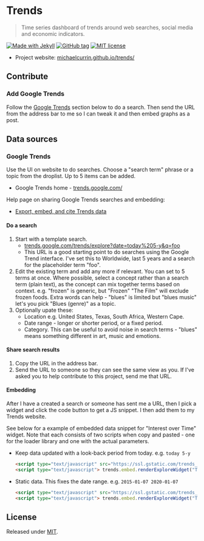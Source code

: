 # Trends
> Time series dashboard of trends around web searches, social media and economic indicators.

[![Made with Jekyll](https://img.shields.io/badge/Made%20with-Jekyll-blue.svg)](https://jekyllrb.com)
[![GitHub tag](https://img.shields.io/github/tag/MichaelCurrin/trends.svg)](https://GitHub.com/MichaelCurrin/trends/tags/)
[![MIT license](https://img.shields.io/badge/License-MIT-blue.svg)](https://github.com/MichaelCurrin/trends/blob/master/LICENSE)

- Project website: [michaelcurrin.github.io/trends/](https://michaelcurrin.github.io/trends/)

## Contribute

### Add Google Trends

Follow the [Google Trends](#google-trends) section below to do a search. Then send the URL from the address bar to me so I can tweak it and then embed graphs as a post.

<!-- TODO For future development, this will be easier to do using Pull Requests and a CMS. -->

## Data sources

### Google Trends

Use the UI on website to do searches. Choose a "search term" phrase or a topic from the droplist. Up to 5 items can be added.

- Google Trends home - [trends.google.com/](https://trends.google.com/)

Help page on sharing Google Trends searches and embedding:

- [Export, embed, and cite Trends data](https://support.google.com/trends/answer/4365538?hl=en)

#### Do a search

1. Start with a template search.
    - [trends.google.com/trends/explore?date=today%205-y&q=foo](https://trends.google.com/trends/explore?date=today%205-y&q=foo)
    - This URL is a good starting point to do searches using the Google Trend interface. I've set this to Worldwide, last 5 years and a search for the placeholder term "foo".
1. Edit the existing term and add any more if relevant. You can set to 5 terms at once. Where possible, select a concept rather than a search term (plain text), as the concept can mix together terms based on context. e.g. "frozen" is generic, but "Frozen" "The Film" will exclude frozen foods. Extra words can help - "blues" is limited but "blues music" let's you pick "Blues (genre)" as a topic.
1. Optionally upate these:
    - Location e.g. United States, Texas, South Africa, Western Cape.
    - Date range - longer or shorter period, or a fixed period.
    - Category. This can be useful to avoid noise in search terms - "blues" means something different in art, music and emotions.

#### Share search results

1. Copy the URL in the address bar.
1. Send the URL to someone so they can see the same view as you. If I've asked you to help contribute to this project, send me that URL.

#### Embedding

After I have a created a search or someone has sent me a URL, then I pick a widget and click the code button to get a JS snippet. I then add them to my Trends website.

See below for a example of embedded data snippet for "Interest over Time" widget. Note that each consists of two scripts when copy and pasted - one for the loader library and one with the actual parameters.

- Keep data updated with a look-back period from today. e.g. `today 5-y`
    ```html
    <script type="text/javascript" src="https://ssl.gstatic.com/trends_nrtr/2051_RC11/embed_loader.js"></script>
    <script type="text/javascript"> trends.embed.renderExploreWidget("TIMESERIES", {"comparisonItem":[{"keyword":"foo","geo":"","time":"today 5-y"}],"category":0,"property":""}, {"exploreQuery":"date=today%205-y&q=foo","guestPath":"https://trends.google.com:443/trends/embed/"}); </script>
    ```
- Static data. This fixes the date range. e.g. `2015-01-07 2020-01-07`
    ```html 
    <script type="text/javascript" src="https://ssl.gstatic.com/trends_nrtr/2051_RC11/embed_loader.js"></script>
    <script type="text/javascript"> trends.embed.renderExploreWidget("TIMESERIES", {"comparisonItem":[{"keyword":"foo","geo":"","time":"2015-01-07 2020-01-07"}],"category":0,"property":""}, {"exploreQuery":"date=today%205-y&q=foo","guestPath":"https://trends.google.com:443/trends/embed/"}); </script>
    ```

## License

Released under [MIT](/LICENSE).
